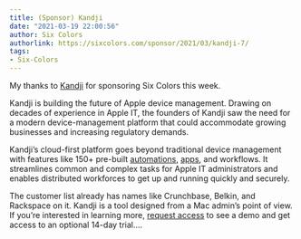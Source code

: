```yaml
---
title: (Sponsor) Kandji
date: "2021-03-19 22:00:56"
author: Six Colors
authorlink: https://sixcolors.com/sponsor/2021/03/kandji-7/
tags:
- Six-Colors
---
```

<p>My thanks to <a href="https://www.kandji.io/product?utm_campaign=Six%20Colors&#38;utm_source=Other&#38;utm_medium=Six%20Colors&#38;utm_term=2021-03-15-six-colors">Kandji</a> for sponsoring Six Colors this week.</p>
<p>Kandji is building the future of Apple device management. Drawing on decades of experience in Apple IT, the founders of Kandji saw the need for a modern device-management platform that could accommodate growing businesses and increasing regulatory demands.</p>
<p>Kandji’s cloud-first platform goes beyond traditional device management with features like 150+ pre-built <a href="https://www.kandji.io/product?utm_campaign=Six%20Colors&#38;utm_source=Other&#38;utm_medium=Six%20Colors&#38;utm_term=2021-03-15-six-colors#controls">automations</a>, <a href="https://www.kandji.io/product?utm_campaign=Six%20Colors&#38;utm_source=Other&#38;utm_medium=Six%20Colors&#38;utm_term=2021-03-15-six-colors#apps">apps</a>, and workflows. It streamlines common and complex tasks for Apple IT administrators and enables distributed workforces to get up and running quickly and securely.</p>
<p>The customer list already has names like Crunchbase, Belkin, and Rackspace on it. Kandji is a tool designed from a Mac admin’s point of view. If you’re interested in learning more, <a href="https://www.kandji.io/start?utm_campaign=Six%20Colors&#38;utm_source=Other&#38;utm_medium=Six%20Colors&#38;utm_term=2021-03-15-six-colors">request access</a> to see a demo and get access to an optional 14-day trial.&#8230;</p>